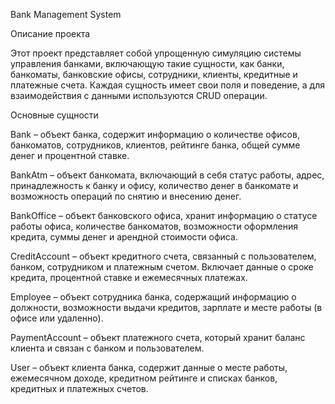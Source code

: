Bank Management System


Описание проекта

Этот проект представляет собой упрощенную симуляцию системы управления банками, включающую такие сущности, как банки, банкоматы, банковские офисы, сотрудники, клиенты, кредитные и платежные счета. Каждая сущность имеет свои поля и поведение, а для взаимодействия с данными используются CRUD операции.

Основные сущности

Bank – объект банка, содержит информацию о количестве офисов, банкоматов, сотрудников, клиентов, рейтинге банка, общей сумме денег и процентной ставке.

BankAtm – объект банкомата, включающий в себя статус работы, адрес, принадлежность к банку и офису, количество денег в банкомате и возможность операций по снятию и внесению денег.

BankOffice – объект банковского офиса, хранит информацию о статусе работы офиса, количестве банкоматов, возможности оформления кредита, суммы денег и арендной стоимости офиса.

CreditAccount – объект кредитного счета, связанный с пользователем, банком, сотрудником и платежным счетом. Включает данные о сроке кредита, процентной ставке и ежемесячных платежах.

Employee – объект сотрудника банка, содержащий информацию о должности, возможности выдачи кредитов, зарплате и месте работы (в офисе или удаленно).

PaymentAccount – объект платежного счета, который хранит баланс клиента и связан с банком и пользователем.

User – объект клиента банка, содержит данные о месте работы, ежемесячном доходе, кредитном рейтинге и списках банков, кредитных и платежных счетов.
